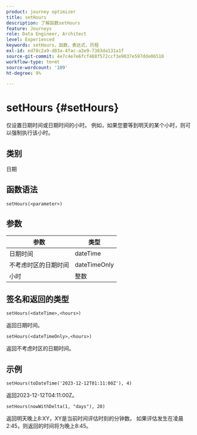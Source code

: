 ```yaml
---
product: journey optimizer
title: setHours
description: 了解函数setHours
feature: Journeys
role: Data Engineer, Architect
level: Experienced
keywords: setHours，函数，表达式，历程
exl-id: ed78c2a9-d83a-4fac-a2e9-7383da131a1f
source-git-commit: 4e7c4e7e6fcf488f572ccf3e9037e597dde06510
workflow-type: tm+mt
source-wordcount: '109'
ht-degree: 9%

---
```


# setHours {#setHours}

仅设置日期时间或日期时间的小时。 例如，如果您要等到明天的某个小时，则可以强制执行该小时。

## 类别

日期

## 函数语法

`setHours(<parameter>)`

## 参数

| 参数 | 类型 |
|--- |--- |
| 日期时间 | dateTime |
| 不考虑时区的日期时间 | dateTimeOnly |
| 小时 | 整数 |

## 签名和返回的类型

`setHours(<dateTime>,<hours>)`

返回日期时间。

`setHours(<dateTimeOnly>,<hours>)`

返回不考虑时区的日期时间。

## 示例

`setHours(toDateTime('2023-12-12T01:11:00Z'), 4)`

返回2023-12-12T04:11:00Z。

`setHours(nowWithDelta(1, "days"), 20)`

返回明天晚上8:XY，XY是当前时间评估时刻的分钟数。 如果评估发生在凌晨2:45，则返回的时间将为晚上8:45。

